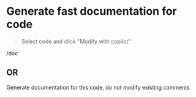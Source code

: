 # Generate fast documentation for code  

> Select code and click "Modify with copilot"  

/doc

## OR

Generate documentation for this code, do not modify existing comments